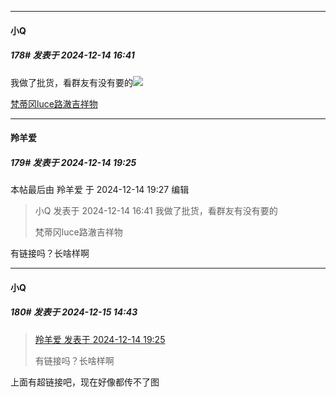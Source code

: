 ﻿
*****

####  小Q  
##### 178#       发表于 2024-12-14 16:41

我做了批货，看群友有没有要的<img src="https://static.saraba1st.com/image/smiley/face2017/031.png" referrerpolicy="no-referrer">

[梵蒂冈luce路澈吉祥物](https://item.taobao.com/item.htm?ft=t&amp;id=861636444343)


*****

####  羚羊爱  
##### 179#       发表于 2024-12-14 19:25

 本帖最后由 羚羊爱 于 2024-12-14 19:27 编辑 
<blockquote>小Q 发表于 2024-12-14 16:41
我做了批货，看群友有没有要的

梵蒂冈luce路澈吉祥物</blockquote>

有链接吗？长啥样啊


*****

####  小Q  
##### 180#       发表于 2024-12-15 14:43

<blockquote><a href="httphttps://bbs.saraba1st.com/2b/forum.php?mod=redirect&amp;goto=findpost&amp;pid=66925690&amp;ptid=2209042" target="_blank">羚羊爱 发表于 2024-12-14 19:25</a>

有链接吗？长啥样啊</blockquote>
上面有超链接吧，现在好像都传不了图

